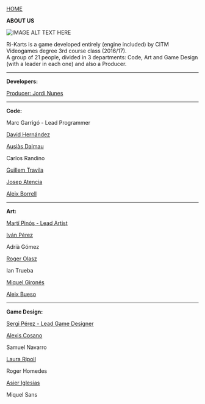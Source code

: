 ﻿[HOME](index.md)

**ABOUT US**

![IMAGE ALT TEXT HERE](http://i.imgur.com/VABALcI.png)

Ri-Karts is a game developed entirely (engine included) by CITM Videogames degree 3rd course class (2016/17).   
A group of 21 people, divided in 3 departments: Code, Art and Game Design (with a leader in each one) and also a Producer.

***

**Developers:**

[Producer: Jordi Nunes](jnunes.md)

***

**Code:**

Marc Garrigó - Lead Programmer

[David Hernández](dhernandez.md)

[Ausiàs Dalmau](aDalmau.md)

Carlos Randino

[Guillem Travila](gtravila.md)

[Josep Atencia](jatencia.md)

[Aleix Borrell](aborrell.md)

***


**Art:**

[Martí Pinós - Lead Artist](mpinos.md)

[Iván Pérez](iperez.md)

Adrià Gómez

[Roger Olasz](rolasz.md)

Ian Trueba

[Miquel Gironés](mgirones.md)

[Aleix Bueso](abueso.md)

***


**Game Design:**

[Sergi Pérez - Lead Game Designer](sperez.md)

[Alexis Cosano](acosano.md)

Samuel Navarro

[Laura Ripoll](lripoll.md)

Roger Homedes

[Asier Iglesias](aiglesias.md)

Miquel Sans
